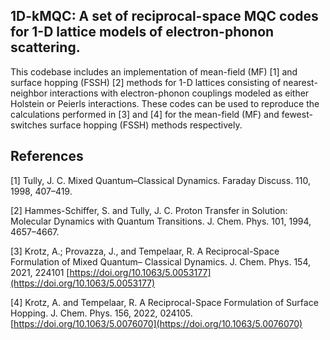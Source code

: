 ## 1D-kMQC: A set of reciprocal-space MQC codes for 1-D lattice models of electron-phonon scattering. 

This codebase includes an implementation of mean-field (MF) [1] and surface hopping (FSSH) [2] methods
for 1-D lattices consisting of nearest-neighbor interactions with electron-phonon couplings modeled as either 
Holstein or Peierls interactions. These codes can be used to reproduce the calculations performed in [3]
and [4] for the mean-field (MF) and fewest-switches surface hopping (FSSH) methods respectively.



## References
[1] Tully, J. C. Mixed Quantum–Classical Dynamics. Faraday Discuss. 110, 1998, 407–419.

[2] Hammes-Schiffer, S. and Tully, J. C. Proton Transfer in Solution: Molecular Dynamics with Quantum Transitions. J. Chem. Phys. 101, 1994, 4657–4667.

[3] Krotz, A.; Provazza, J., and Tempelaar, R. A Reciprocal-Space Formulation of Mixed Quantum–
Classical Dynamics. J. Chem. Phys. 154, 2021, 224101 [https://doi.org/10.1063/5.0053177](https://doi.org/10.1063/5.0053177)

[4] Krotz, A. and Tempelaar, R. A Reciprocal-Space Formulation of Surface Hopping. J. Chem.
Phys. 156, 2022, 024105. [https://doi.org/10.1063/5.0076070](https://doi.org/10.1063/5.0076070)


